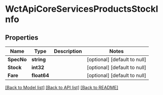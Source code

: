 # WctApiCoreServicesProductsStockInfo

## Properties
Name | Type | Description | Notes
------------ | ------------- | ------------- | -------------
**SpecNo** | **string** |  | [optional] [default to null]
**Stock** | **int32** |  | [optional] [default to null]
**Fare** | **float64** |  | [optional] [default to null]

[[Back to Model list]](../README.md#documentation-for-models) [[Back to API list]](../README.md#documentation-for-api-endpoints) [[Back to README]](../README.md)

